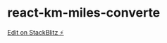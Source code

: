 # react-km-miles-converte

[Edit on StackBlitz ⚡️](https://stackblitz.com/edit/react-km-miles-converte)